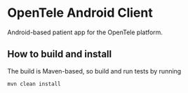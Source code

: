 OpenTele Android Client
=======================
Android-based patient app for the OpenTele platform.

How to build and install
------------------------
The build is Maven-based, so build and run tests by running

    mvn clean install
